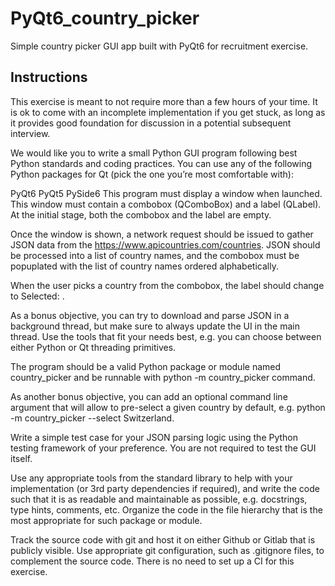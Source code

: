 # **PyQt6_country_picker**
Simple country picker GUI app built with PyQt6 for recruitment exercise.

## Instructions

This exercise is meant to not require more than a few hours of your time. It is ok to come with an incomplete implementation if you get stuck, as long as it provides good foundation for discussion in a potential subsequent interview.

We would like you to write a small Python GUI program following best Python standards and coding practices. You can use any of the following Python packages for Qt (pick the one you’re most comfortable with):

PyQt6
PyQt5
PySide6
This program must display a window when launched. This window must contain a combobox (QComboBox) and a label (QLabel). At the initial stage, both the combobox and the label are empty.

Once the window is shown, a network request should be issued to gather JSON data from the https://www.apicountries.com/countries. JSON should be processed into a list of country names, and the combobox must be popuplated with the list of country names ordered alphabetically.

When the user picks a country from the combobox, the label should change to Selected: <insert country name here>.

As a bonus objective, you can try to download and parse JSON in a background thread, but make sure to always update the UI in the main thread. Use the tools that fit your needs best, e.g. you can choose between either Python or Qt threading primitives.

The program should be a valid Python package or module named country_picker and be runnable with python -m country_picker command.

As another bonus objective, you can add an optional command line argument that will allow to pre-select a given country by default, e.g. python -m country_picker --select Switzerland.

Write a simple test case for your JSON parsing logic using the Python testing framework of your preference. You are not required to test the GUI itself.

Use any appropriate tools from the standard library to help with your implementation (or 3rd party dependencies if required), and write the code such that it is as readable and maintainable as possible, e.g. docstrings, type hints, comments, etc. Organize the code in the file hierarchy that is the most appropriate for such package or module.

Track the source code with git and host it on either Github or Gitlab that is publicly visible. Use appropriate git configuration, such as .gitignore files, to complement the source code. There is no need to set up a CI for this exercise.